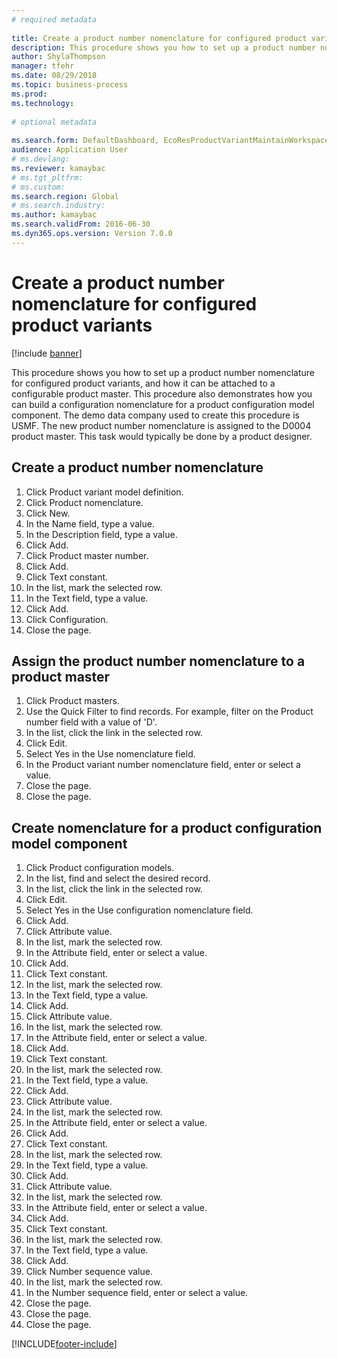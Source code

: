 ```yaml
--- 
# required metadata 
 
title: Create a product number nomenclature for configured product variants
description: This procedure shows you how to set up a product number nomenclature for configured product variants, and how it can be attached to a configurable product master. 
author: ShylaThompson
manager: tfehr 
ms.date: 08/29/2018
ms.topic: business-process 
ms.prod:  
ms.technology:  
 
# optional metadata 
 
ms.search.form: DefaultDashboard, EcoResProductVariantMaintainWorkspace, EcoResNomenclature, EcoResProductListPage, EcoResProductDetails, PCProductConfigurationModelListPage, PCProductConfigurationModelDetails   
audience: Application User 
# ms.devlang:  
ms.reviewer: kamaybac
# ms.tgt_pltfrm:  
# ms.custom:  
ms.search.region: Global
# ms.search.industry: 
ms.author: kamaybac
ms.search.validFrom: 2016-06-30 
ms.dyn365.ops.version: Version 7.0.0 
---
```

# Create a product number nomenclature for configured product variants

[!include [banner](../../includes/banner.md)]

This procedure shows you how to set up a product number nomenclature for configured product variants, and how it can be attached to a configurable product master. This procedure also demonstrates how you can build a configuration nomenclature for a product configuration model component. The demo data company used to create this procedure is USMF. The new product number nomenclature is assigned to the D0004 product master. This task would typically be done by a product designer.


## Create a product number nomenclature
1. Click Product variant model definition.
2. Click Product nomenclature.
3. Click New.
4. In the Name field, type a value.
5. In the Description field, type a value.
6. Click Add.
7. Click Product master number.
8. Click Add.
9. Click Text constant.
10. In the list, mark the selected row.
11. In the Text field, type a value.
12. Click Add.
13. Click Configuration.
14. Close the page.

## Assign the product number nomenclature to a product master
1. Click Product masters.
2. Use the Quick Filter to find records. For example, filter on the Product number field with a value of 'D'.
3. In the list, click the link in the selected row.
4. Click Edit.
5. Select Yes in the Use nomenclature field.
6. In the Product variant number nomenclature field, enter or select a value.
7. Close the page.
8. Close the page.

## Create nomenclature for a product configuration model component
1. Click Product configuration models.
2. In the list, find and select the desired record.
3. In the list, click the link in the selected row.
4. Click Edit.
5. Select Yes in the Use configuration nomenclature field.
6. Click Add.
7. Click Attribute value.
8. In the list, mark the selected row.
9. In the Attribute field, enter or select a value.
10. Click Add.
11. Click Text constant.
12. In the list, mark the selected row.
13. In the Text field, type a value.
14. Click Add.
15. Click Attribute value.
16. In the list, mark the selected row.
17. In the Attribute field, enter or select a value.
18. Click Add.
19. Click Text constant.
20. In the list, mark the selected row.
21. In the Text field, type a value.
22. Click Add.
23. Click Attribute value.
24. In the list, mark the selected row.
25. In the Attribute field, enter or select a value.
26. Click Add.
27. Click Text constant.
28. In the list, mark the selected row.
29. In the Text field, type a value.
30. Click Add.
31. Click Attribute value.
32. In the list, mark the selected row.
33. In the Attribute field, enter or select a value.
34. Click Add.
35. Click Text constant.
36. In the list, mark the selected row.
37. In the Text field, type a value.
38. Click Add.
39. Click Number sequence value.
40. In the list, mark the selected row.
41. In the Number sequence field, enter or select a value.
42. Close the page.
43. Close the page.
44. Close the page.



[!INCLUDE[footer-include](../../../includes/footer-banner.md)]